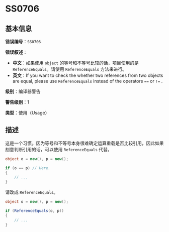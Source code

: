 ﻿# SS0706
## 基本信息

**错误编号**：`SS0706`

**错误叙述**：

* **中文**：如果使用 `object` 的等号和不等号比较的话，项目使用的是 `ReferenceEquals`。请使用 `ReferenceEquals` 方法来进行。
* **英文**：If you want to check the whether two references from two objects are equal, please use `ReferenceEquals` instead of the operators `==` or `!=` .

**级别**：编译器警告

**警告级别**：1

**类型**：使用（Usage）

## 描述

这是一个习惯。因为等号和不等号本身很难确定运算重载是否比较引用，因此如果刻意判断引用的话，可以使用 `ReferenceEquals` 代替。

```csharp
object o = new(), p = new();

if (o == p) // Here.
{
    // ...
}
```

请改成 `ReferenceEquals`。

```csharp
object o = new(), p = new();

if (ReferenceEquals(o, p))
{
    // ...
}
```